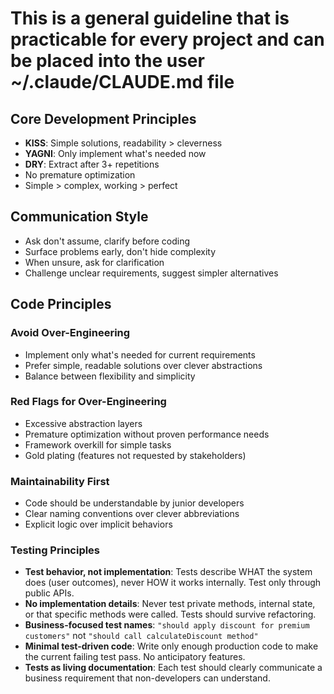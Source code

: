 # This is a general guideline that is practicable for every project and can be placed into the user ~/.claude/CLAUDE.md file

## Core Development Principles

- **KISS**: Simple solutions, readability > cleverness
- **YAGNI**: Only implement what's needed now
- **DRY**: Extract after 3+ repetitions
- No premature optimization
- Simple > complex, working > perfect

## Communication Style

- Ask don't assume, clarify before coding
- Surface problems early, don't hide complexity
- When unsure, ask for clarification
- Challenge unclear requirements, suggest simpler alternatives

## Code Principles

### Avoid Over-Engineering

- Implement only what's needed for current requirements
- Prefer simple, readable solutions over clever abstractions
- Balance between flexibility and simplicity

### Red Flags for Over-Engineering

- Excessive abstraction layers
- Premature optimization without proven performance needs
- Framework overkill for simple tasks
- Gold plating (features not requested by stakeholders)

### Maintainability First

- Code should be understandable by junior developers
- Clear naming conventions over clever abbreviations
- Explicit logic over implicit behaviors

### Testing Principles

- **Test behavior, not implementation**: Tests describe WHAT the system does (user outcomes), never HOW it works internally. Test only through public APIs.
- **No implementation details**: Never test private methods, internal state, or that specific methods were called. Tests should survive refactoring.
- **Business-focused test names**: `"should apply discount for premium customers"` not `"should call calculateDiscount method"`
- **Minimal test-driven code**: Write only enough production code to make the current failing test pass. No anticipatory features.
- **Tests as living documentation**: Each test should clearly communicate a business requirement that non-developers can understand.
